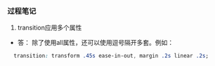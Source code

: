 ### 过程笔记

1. transition应用多个属性

  * 答： 除了使用all属性，还可以使用逗号隔开多套。例如：
  ```css
    transition: transform .45s ease-in-out, margin .2s linear .2s;
  ```
